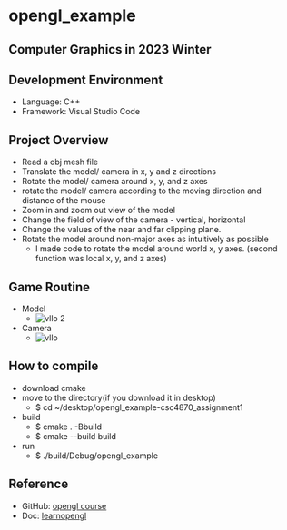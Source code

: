 # opengl_example
Computer Graphics in 2023 Winter 
--------------

## Development Environment
- Language: C++
- Framework: Visual Studio Code

## Project Overview
- Read a obj mesh file
- Translate the model/ camera in x, y and z directions
- Rotate the model/ camera around x, y, and z axes
- rotate the model/ camera according to the moving direction and distance of the mouse
- Zoom in and zoom out view of the model
- Change the field of view of the camera - vertical, horizontal
- Change the values of the near and far clipping plane.
- Rotate the model around non-major axes as intuitively as possible
  - I made code to rotate the model around world x, y axes. (second function was local x, y, and z axes)

## Game Routine
- Model
  - ![vllo 2](https://user-images.githubusercontent.com/71214577/221396051-5eca52f6-4d07-419d-9360-0f6bae228c26.GIF)
- Camera
  - ![vllo](https://user-images.githubusercontent.com/71214577/221396001-bfd278b4-3353-4659-b0ba-9272084f67e2.GIF)

  
## How to compile
- download cmake 
- move to the directory(if you download it in desktop)
  - $ cd  ~/desktop/opengl_example-csc4870_assignment1
- build
  - $ cmake . -Bbuild
  - $ cmake --build build
- run
  - $ ./build/Debug/opengl_example

## Reference 
- GitHub: [opengl course](https://github.com/rinthel/opengl_course)
- Doc: [learnopengl](https://learnopengl.com/)
